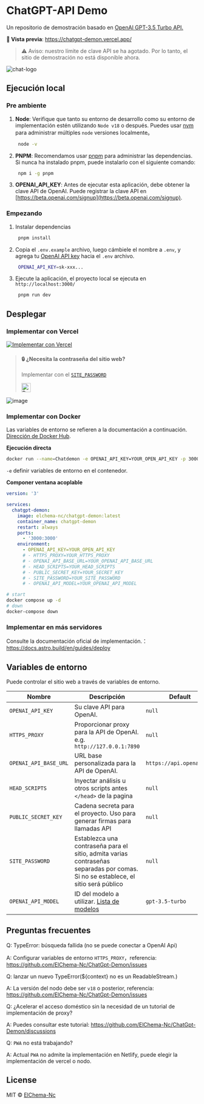 # ChatGPT-API Demo

Un repositorio de demostración basado en [OpenAI GPT-3.5 Turbo API.](https://platform.openai.com/docs/guides/chat)

**🍿 Vista previa**: https://chatgpt-demon.vercel.app/

> ⚠️ Aviso: nuestro límite de clave API se ha agotado. Por lo tanto, el sitio de demostración no está disponible ahora.

![chat-logo](https://i.ibb.co/ZxZNJfM/Chat-Gpt-Demon.jpg)

## Ejecución local

### Pre ambiente
1. **Node**: Verifique que tanto su entorno de desarrollo como su entorno de implementación estén utilizando `Node v18` o después. Puedes usar [nvm](https://github.com/nvm-sh/nvm) para administrar múltiples `node` versiones localmente。
   ```bash
    node -v
   ```
2. **PNPM**: Recomendamos usar [pnpm](https://pnpm.io/) para administrar las dependencias. Si nunca ha instalado pnpm, puede instalarlo con el siguiente comando:
   ```bash
    npm i -g pnpm
   ```
3. **OPENAI_API_KEY**: Antes de ejecutar esta aplicación, debe obtener la clave API de OpenAI. Puede registrar la clave API en [https://beta.openai.com/signup](https://beta.openai.com/signup).

### Empezando

1. Instalar dependencias
   ```bash
    pnpm install
   ```
2. Copia el `.env.example` archivo, luego cámbiele el nombre a `.env`, y agrega tu [OpenAI API key](https://platform.openai.com/account/api-keys) hacia el `.env` archivo.
   ```bash
    OPENAI_API_KEY=sk-xxx...
   ```
3. Ejecute la aplicación, el proyecto local se ejecuta en `http://localhost:3000/`
   ```bash
    pnpm run dev
   ```

## Desplegar

### Implementar con Vercel

[![Implementar con Vercel](https://vercel.com/button)](https://vercel.com/new/clone?repository-url=https%3A%2F%2Fgithub.com%2FElChema-Nc%2FChatGpt-Demon&env=OPENAI_API_KEY&envDescription=OpenAI%20API%20Key&envLink=https%3A%2F%2Fplatform.openai.com%2Faccount%2Fapi-keys)



> #### 🔒 ¿Necesita la contraseña del sitio web?
>
> Implementar con el [`SITE_PASSWORD`](#environment-variables)
>
> <a href="https://vercel.com/new/clone?repository-url=https%3A%2F%2Fgithub.com%2FElChema-Nc%2FChatGpt-Demon&env=OPENAI_API_KEY&env=SITE_PASSWORD&envDescription=OpenAI%20API%20Key&envLink=https%3A%2F%2Fplatform.openai.com%2Faccount%2Fapi-keys" alt="Deploy with Vercel" target="_blank"><img src="https://vercel.com/button" alt="Deploy with Vercel" height=24 style="vertical-align: middle; margin-right: 4px;"></a>

![image](https://i.ibb.co/LzcCLgj/Clonar-Chat-Gpt-Demon.jpg)


### Implementar con Docker

Las variables de entorno se refieren a la documentación a continuación. [Dirección de Docker Hub](https://hub.docker.com/r/ElChema-Nc/ChatGpt-Demon).

**Ejecución directa**
```bash
docker run --name=Chatdemon -e OPENAI_API_KEY=YOUR_OPEN_API_KEY -p 3000:3000 -d elchema-nc/chatdemon:latest
```
`-e` definir variables de entorno en el contenedor.


**Componer ventana acoplable**
```yml
version: '3'

services:
  chatgpt-demon:
    image: elchema-nc/chatgpt-demon:latest
    container_name: chatgpt-demon
    restart: always
    ports:
      - '3000:3000'
    environment:
      - OPENAI_API_KEY=YOUR_OPEN_API_KEY
      # - HTTPS_PROXY=YOUR_HTTPS_PROXY
      # - OPENAI_API_BASE_URL=YOUR_OPENAI_API_BASE_URL
      # - HEAD_SCRIPTS=YOUR_HEAD_SCRIPTS
      # - PUBLIC_SECRET_KEY=YOUR_SECRET_KEY
      # - SITE_PASSWORD=YOUR_SITE_PASSWORD
      # - OPENAI_API_MODEL=YOUR_OPENAI_API_MODEL
```

```bash
# start
docker compose up -d
# down
docker-compose down
```

### Implementar en más servidores

Consulte la documentación oficial de implementación.：https://docs.astro.build/en/guides/deploy

## Variables de entorno

Puede controlar el sitio web a través de variables de entorno.

| Nombre | Descripción | Default |
| --- | --- | --- |
| `OPENAI_API_KEY` | Su clave API para OpenAI. | `null` |
| `HTTPS_PROXY` | Proporcionar proxy para la API de OpenAI. e.g. `http://127.0.0.1:7890` | `null` |
| `OPENAI_API_BASE_URL` | URL base personalizada para la API de OpenAI. | `https://api.openai.com` |
| `HEAD_SCRIPTS` | Inyectar análisis u otros scripts antes `</head>` de la pagina | `null` |
| `PUBLIC_SECRET_KEY` | Cadena secreta para el proyecto. Uso para generar firmas para llamadas API | `null` |
| `SITE_PASSWORD` | Establezca una contraseña para el sitio, admita varias contraseñas separadas por comas. Si no se establece, el sitio será público | `null` |
| `OPENAI_API_MODEL` | ID del modelo a utilizar. [Lista de modelos](https://platform.openai.com/docs/api-reference/models/list) | `gpt-3.5-turbo` |


## Preguntas frecuentes

Q: TypeError: búsqueda fallida (no se puede conectar a OpenAI Api)

A: Configurar variables de entorno `HTTPS_PROXY`，referencia: https://github.com/ElChema-Nc/ChatGpt-Demon/issues

Q: lanzar un nuevo TypeError(${context} no es un ReadableStream.)

A: La versión del nodo debe ser `v18` o posterior, referencia: https://github.com/ElChema-Nc/ChatGpt-Demon/issues

Q: ¿Acelerar el acceso doméstico sin la necesidad de un tutorial de implementación de proxy?

A: Puedes consultar este tutorial: https://github.com/ElChema-Nc/ChatGpt-Demon/discussions

Q: `PWA` no está trabajando?

A: Actual `PWA` no admite la implementación en Netlify, puede elegir la implementación de vercel o nodo.

## License

MIT © [ElChema-Nc](https://github.com/ElChema-Nc/ChatGpt-Demon/blob/main/LICENSE)
